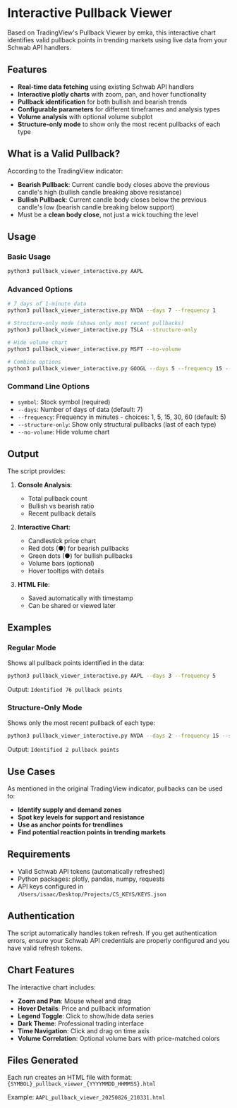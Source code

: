 # Interactive Pullback Viewer

Based on TradingView's Pullback Viewer by emka, this interactive chart identifies valid pullback points in trending markets using live data from your Schwab API handlers.

## Features

- **Real-time data fetching** using existing Schwab API handlers
- **Interactive plotly charts** with zoom, pan, and hover functionality
- **Pullback identification** for both bullish and bearish trends
- **Configurable parameters** for different timeframes and analysis types
- **Volume analysis** with optional volume subplot
- **Structure-only mode** to show only the most recent pullbacks of each type

## What is a Valid Pullback?

According to the TradingView indicator:

- **Bearish Pullback**: Current candle body closes above the previous candle's high (bullish candle breaking above resistance)
- **Bullish Pullback**: Current candle body closes below the previous candle's low (bearish candle breaking below support)
- Must be a **clean body close**, not just a wick touching the level

## Usage

### Basic Usage
```bash
python3 pullback_viewer_interactive.py AAPL
```

### Advanced Options
```bash
# 7 days of 1-minute data
python3 pullback_viewer_interactive.py NVDA --days 7 --frequency 1

# Structure-only mode (shows only most recent pullbacks)
python3 pullback_viewer_interactive.py TSLA --structure-only

# Hide volume chart
python3 pullback_viewer_interactive.py MSFT --no-volume

# Combine options
python3 pullback_viewer_interactive.py GOOGL --days 5 --frequency 15 --structure-only --no-volume
```

### Command Line Options

- `symbol`: Stock symbol (required)
- `--days`: Number of days of data (default: 7)
- `--frequency`: Frequency in minutes - choices: 1, 5, 15, 30, 60 (default: 5)
- `--structure-only`: Show only structural pullbacks (last of each type)
- `--no-volume`: Hide volume chart

## Output

The script provides:

1. **Console Analysis**: 
   - Total pullback count
   - Bullish vs bearish ratio
   - Recent pullback details

2. **Interactive Chart**: 
   - Candlestick price chart
   - Red dots (●) for bearish pullbacks
   - Green dots (●) for bullish pullbacks
   - Volume bars (optional)
   - Hover tooltips with details

3. **HTML File**: 
   - Saved automatically with timestamp
   - Can be shared or viewed later

## Examples

### Regular Mode
Shows all pullback points identified in the data:
```bash
python3 pullback_viewer_interactive.py AAPL --days 3 --frequency 5
```
Output: `Identified 76 pullback points`

### Structure-Only Mode
Shows only the most recent pullback of each type:
```bash
python3 pullback_viewer_interactive.py NVDA --days 2 --frequency 15 --structure-only
```
Output: `Identified 2 pullback points`

## Use Cases

As mentioned in the original TradingView indicator, pullbacks can be used to:

- **Identify supply and demand zones**
- **Spot key levels for support and resistance**
- **Use as anchor points for trendlines**
- **Find potential reaction points in trending markets**

## Requirements

- Valid Schwab API tokens (automatically refreshed)
- Python packages: plotly, pandas, numpy, requests
- API keys configured in `/Users/isaac/Desktop/Projects/CS_KEYS/KEYS.json`

## Authentication

The script automatically handles token refresh. If you get authentication errors, ensure your Schwab API credentials are properly configured and you have valid refresh tokens.

## Chart Features

The interactive chart includes:
- **Zoom and Pan**: Mouse wheel and drag
- **Hover Details**: Price and pullback information
- **Legend Toggle**: Click to show/hide data series
- **Dark Theme**: Professional trading interface
- **Time Navigation**: Click and drag on time axis
- **Volume Correlation**: Optional volume bars with price-matched colors

## Files Generated

Each run creates an HTML file with format:
`{SYMBOL}_pullback_viewer_{YYYYMMDD_HHMMSS}.html`

Example: `AAPL_pullback_viewer_20250826_210331.html`
